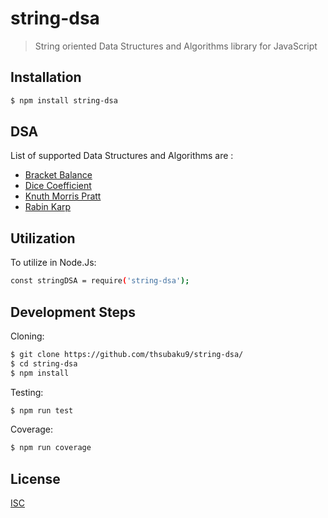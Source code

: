 # string-dsa
> String oriented Data Structures and Algorithms library for JavaScript

## Installation

```sh
$ npm install string-dsa
```

## DSA

List of supported Data Structures and Algorithms are :

- [Bracket Balance](https://github.com/thsubaku9/string-dsa/blob/main/src/bracketBalance.js)
- [Dice Coefficient](https://github.com/thsubaku9/string-dsa/blob/main/src/dice_coeff.js)
- [Knuth Morris Pratt](https://github.com/thsubaku9/string-dsa/blob/main/src/search/kmp.js)
- [Rabin Karp](https://github.com/thsubaku9/string-dsa/blob/main/src/search/rabin_karp.js)

## Utilization

To utilize in Node.Js:

```sh
const stringDSA = require('string-dsa');
```

## Development Steps

Cloning:

```sh
$ git clone https://github.com/thsubaku9/string-dsa/
$ cd string-dsa
$ npm install
```

Testing:

```sh
$ npm run test
```

Coverage:

```sh
$ npm run coverage
```


## License

[ISC](https://github.com/thsubaku9/string-dsa/blob/main/LICENSE)
